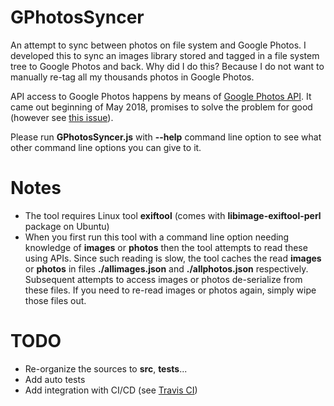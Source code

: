 # GPhotosSyncer
An attempt to sync between photos on file system and Google Photos. I developed this to sync an images library stored and tagged in a file system tree to Google Photos and back. Why did I do this? Because I do not want to manually re-tag all my thousands photos in Google Photos.

API access to Google Photos happens by means of [Google Photos API](https://developers.google.com/photos/library/guides/get-started). It came out beginning of May 2018, promises to solve the problem for good (however see [this issue](https://issuetracker.google.com/issues/79656863)). 

Please run **GPhotosSyncer.js** with **--help** command line option to see what other command line 
options you can give to it.

# Notes
* The tool requires Linux tool **exiftool** (comes with **libimage-exiftool-perl** package on Ubuntu)
* When you first run this tool with a command line option needing knowledge of **images** or **photos**
then the tool attempts to read these using APIs. Since such reading is slow, the tool caches the read
**images** or **photos** in files **./allimages.json** and **./allphotos.json** respectively. Subsequent
attempts to access images or photos de-serialize from these files. If you need to re-read images or
photos again, simply wipe those files out.

# TODO
* Re-organize the sources to **src**, **tests**...
* Add auto tests
* Add integration with CI/CD (see [Travis CI](https://travis-ci.org))
